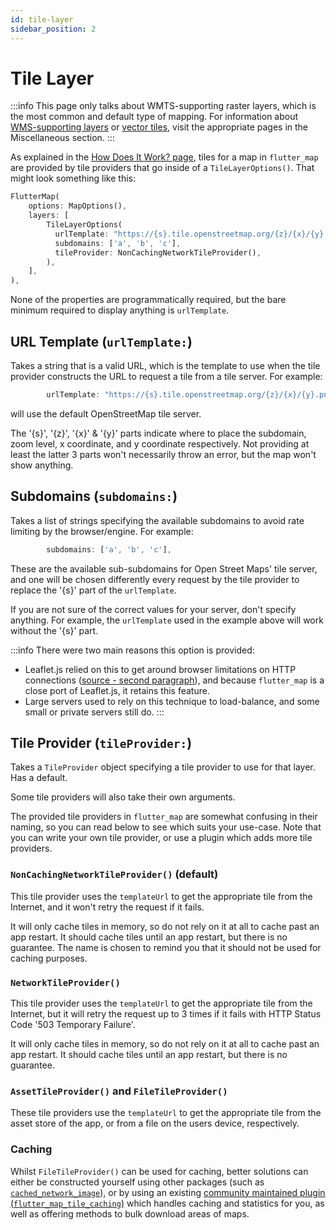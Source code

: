 ```yaml
---
id: tile-layer
sidebar_position: 2
---
```


# Tile Layer

:::info
This page only talks about WMTS-supporting raster layers, which is the most common and default type of mapping. For information about [WMS-supporting layers](/miscellaneous/wms-servers) or [vector tiles](/miscellaneous/raster-vs-vector-tiles), visit the appropriate pages in the Miscellaneous section.
:::

As explained in the [How Does It Work? page](/introduction/how-does-it-work), tiles for a map in `flutter_map` are provided by tile providers that go inside of a `TileLayerOptions()`. That might look something like this:

``` dart
FlutterMap(
    options: MapOptions(),
    layers: [
        TileLayerOptions(
          urlTemplate: "https://{s}.tile.openstreetmap.org/{z}/{x}/{y}.png",
          subdomains: ['a', 'b', 'c'],
          tileProvider: NonCachingNetworkTileProvider(),
        ),
    ],
),
```

None of the properties are programmatically required, but the bare minimum required to display anything is `urlTemplate`.

## URL Template (`urlTemplate:`)

Takes a string that is a valid URL, which is the template to use when the tile provider constructs the URL to request a tile from a tile server.
For example:

``` dart
        urlTemplate: "https://{s}.tile.openstreetmap.org/{z}/{x}/{y}.png",
```

will use the default OpenStreetMap tile server.

The '{s}', '{z}', '{x}' & '{y}' parts indicate where to place the subdomain, zoom level, x coordinate, and y coordinate respectively. Not providing at least the latter 3 parts won't necessarily throw an error, but the map won't show anything.

## Subdomains (`subdomains:`)

Takes a list of strings specifying the available subdomains to avoid rate limiting by the browser/engine. For example:

``` dart
        subdomains: ['a', 'b', 'c'],
```

These are the available sub-subdomains for Open Street Maps' tile server, and one will be chosen differently every request by the tile provider to replace the '{s}' part of the `urlTemplate`.

If you are not sure of the correct values for your server, don't specify anything. For example, the `urlTemplate` used in the example above will work without the '{s}' part.

:::info
There were two main reasons this option is provided:

- Leaflet.js relied on this to get around browser limitations on HTTP connections ([source - second paragraph](https://wiki.openstreetmap.org/wiki/Slippy_map_tilenames#Tile_servers)), and because `flutter_map` is a close port of Leaflet.js, it retains this feature.
- Large servers used to rely on this technique to load-balance, and some small or private servers still do.
:::

## Tile Provider (`tileProvider:`)

Takes a `TileProvider` object specifying a tile provider to use for that layer. Has a default.

Some tile providers will also take their own arguments.

The provided tile providers in `flutter_map` are somewhat confusing in their naming, so you can read below to see which suits your use-case. Note that you can write your own tile provider, or use a plugin which adds more tile providers.

### `NonCachingNetworkTileProvider()` (default)

This tile provider uses the `templateUrl` to get the appropriate tile from the Internet, and it won't retry the request if it fails.

It will only cache tiles in memory, so do not rely on it at all to cache past an app restart. It should cache tiles until an app restart, but there is no guarantee. The name is chosen to remind you that it should not be used for caching purposes.

### `NetworkTileProvider()`

This tile provider uses the `templateUrl` to get the appropriate tile from the Internet, but it will retry the request up to 3 times if it fails with HTTP Status Code '503 Temporary Failure'.

It will only cache tiles in memory, so do not rely on it at all to cache past an app restart. It should cache tiles until an app restart, but there is no guarantee.

### `AssetTileProvider()` and `FileTileProvider()`

These tile providers use the `templateUrl` to get the appropriate tile from the asset store of the app, or from a file on the users device, respectively.

### Caching

Whilst `FileTileProvider()` can be used for caching, better solutions can either be constructed yourself using other packages (such as [`cached_network_image`](https://pub.dev/packages/cached_network_image)), or by using an existing [community maintained plugin (`flutter_map_tile_caching`)](https://github.com/JaffaKetchup/flutter_map_tile_caching) which handles caching and statistics for you, as well as offering methods to bulk download areas of maps.
